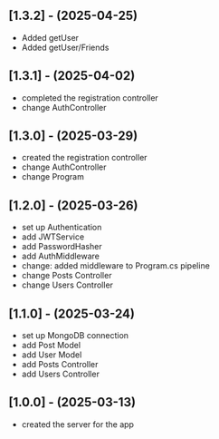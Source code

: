 ## [1.3.2] - (2025-04-25)
- Added getUser
- Added getUser/Friends

## [1.3.1] - (2025-04-02)
- completed the registration controller
- change AuthController

## [1.3.0] - (2025-03-29)
- created the registration controller
- change AuthController
- change Program

## [1.2.0] - (2025-03-26)
- set up Authentication
- add JWTService
- add PasswordHasher
- add AuthMiddleware
- change: added middleware to Program.cs pipeline
- change Posts Controller
- change Users Controller

## [1.1.0] - (2025-03-24)
- set up MongoDB connection
- add Post Model
- add User Model
- add Posts Controller
- add Users Controller

## [1.0.0] - (2025-03-13)
- created the server for the app